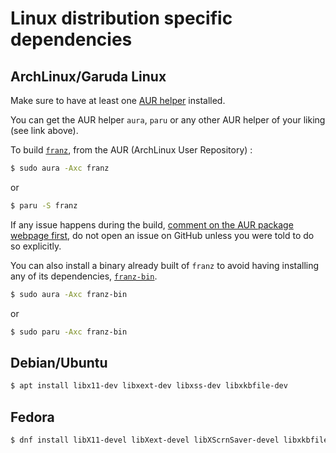 # Linux distribution specific dependencies

## ArchLinux/Garuda Linux

Make sure to have at least one [AUR helper](https://wiki.archlinux.org/title/AUR_helpers) installed.

You can get the AUR helper `aura`, `paru` or any other AUR helper of your liking (see link above).

To build [`franz`](https://aur.archlinux.org/packages/franz/), from the AUR (ArchLinux User Repository) :

```bash
$ sudo aura -Axc franz
```

or

```bash
$ paru -S franz
```

If any issue happens during the build, [comment on the AUR package webpage first](https://aur.archlinux.org/packages/franz/), do not open an issue on GitHub unless you were told to do so explicitly.

You can also install a binary already built of `franz` to avoid having installing any of its dependencies, [`franz-bin`](https://aur.archlinux.org/packages/franz-bin/).

```bash
$ sudo aura -Axc franz-bin
```

or

```bash
$ sudo paru -Axc franz-bin
```

## Debian/Ubuntu
```bash
$ apt install libx11-dev libxext-dev libxss-dev libxkbfile-dev
```

## Fedora
```bash
$ dnf install libX11-devel libXext-devel libXScrnSaver-devel libxkbfile-devel
```
